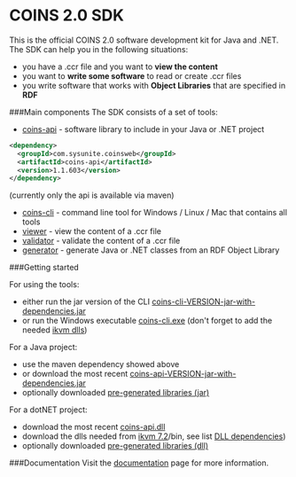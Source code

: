 # COINS 2.0 SDK
This is the official COINS 2.0 software development kit for Java and .NET. The SDK can help you in the following situations:
* you have a .ccr file and you want to **view the content**
* you want to **write some software** to read or create .ccr files
* you write software that works with **Object Libraries** that are specified in **RDF**

###Main components
The SDK consists of a set of tools:
* [coins-api](https://github.com/sysunite/coins-2-sdk/wiki/coins-api-reference) - software library to include in your Java or .NET project
```xml
<dependency>
  <groupId>com.sysunite.coinsweb</groupId>
  <artifactId>coins-api</artifactId>
  <version>1.1.603</version>
</dependency>
```
(currently only the api is available via maven)
* [coins-cli](https://github.com/sysunite/coins-2-sdk/wiki/installation-of-coins-cli) - command line tool for Windows / Linux / Mac that contains all tools
* [viewer](https://github.com/sysunite/coins-2-sdk/wiki/coins-cli-viewer) - view the content of a .ccr file
* [validator](https://github.com/sysunite/coins-2-sdk/wiki/coins-cli-validate) - validate the content of a .ccr file
* [generator](https://github.com/sysunite/coins-2-sdk/wiki/coins-cli-generate) - generate Java or .NET classes from an RDF Object Library


###Getting started

For using the tools:
* either run the jar version of the CLI [coins-cli-VERSION-jar-with-dependencies.jar](https://github.com/sysunite/coins-2-sdk/releases/tag/v1.1.603)
* or run the Windows executable [coins-cli.exe](https://github.com/sysunite/coins-2-sdk/releases/tag/v1.1.603) (don't forget to add the needed [ikvm dlls](https://github.com/sysunite/coins-2-sdk/wiki/DLL-dependencies))

For a Java project:
* use the maven dependency showed above
* or download the most recent [coins-api-VERSION-jar-with-dependencies.jar](https://github.com/sysunite/coins-2-sdk/releases/tag/v1.1.603)
* optionally downloaded [pre-generated libraries (jar)](https://github.com/sysunite/coins-2-sdk/releases/tag/v1.1.603)

For a dotNET project:
* download the most recent [coins-api.dll](https://github.com/sysunite/coins-2-sdk/releases/tag/v1.1.603)
* download the dlls needed from [ikvm 7.2](https://sourceforge.net/projects/ikvm/files/ikvm/7.2.4630.5/ikvmbin-7.2.4630.5.zip)/bin, see list [DLL dependencies](https://github.com/sysunite/coins-2-sdk/wiki/DLL-dependencies))
* optionally downloaded [pre-generated libraries (dll)](https://github.com/sysunite/coins-2-sdk/releases/tag/v1.1.603)

###Documentation
Visit the [documentation](https://github.com/sysunite/coins-2-sdk/wiki) page for more information.
